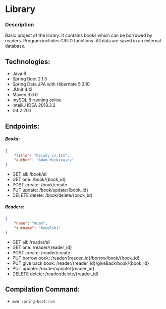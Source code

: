 # Library
### Description
Basic project of the library. It contains books which can be borrowed by readers. Program includes CRUD functions. All data are saved in an external database.

## Technologies:
* Java 8
* Spring Boot 2.1.5
* Spring Data JPA with Hibernate 5.3.10
* JUnit 4.12
* Maven 3.6.0
* mySQL 8 running online
* IntelliJ IDEA 2018.3.2
* Git 2.20.1

## Endpoints:
##### Books:
```json
{
    "title": "Dziady cz.III",
    "author": "Adam Mickiewicz"
}
```
* GET all: /book/all
* GET one: /book/{book_id}
* POST create: /book/create
* PUT update: /book/update/{book_id}
* DELETE delete: /book/delete/{book_id}
##### Readers:
```json
{
	"name": "Adam",
	"surname": "Kowalski"
}
```
* GET all: /reader/all
* GET one: /reader/{reader_id}
* POST create: /reader/create
* PUT borrow book: /reader/{reader_id}/borrow/book/{book_id}
* PUT give back book: /reader/{reader_id}/giveBack/book/{book_id}
* PUT update: /reader/update/{reader_id}
* DELETE delete: /reader/delete/{reader_id}

## Compilation Command:
* `mvn spring-boot:run`
